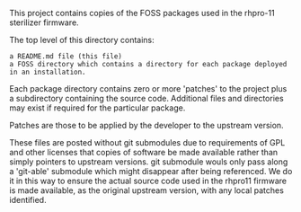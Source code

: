 

This project contains copies of the FOSS packages used in the rhpro-11 sterilizer firmware.

The top level of this directory contains:

    a README.md file (this file)
    a FOSS directory which contains a directory for each package deployed in an installation.

Each package directory contains zero or more 'patches' to the project plus a subdirectory containing the source code. Additional
files and directories may exist if required for the particular package.

Patches are those to be applied by the developer to the upstream version.

These files are posted without git submodules due to requirements of GPL and other licenses that copies of software be made
available rather than simply pointers to upstream versions. git submodule wouls only pass along a 'git-able' submodule which might
disappear after being referenced. We do it in this way to ensure the actual source code used in the rhpro11 firmware is made
available, as the original upstream version, with any local patches identified.
